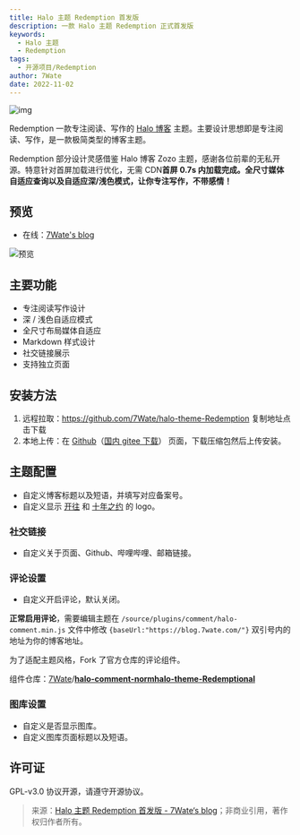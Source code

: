 ```yaml
---
title: Halo 主题 Redemption 首发版
description: 一款 Halo 主题 Redemption 正式首发版
keywords:
  - Halo 主题
  - Redemption
tags:
  - 开源项目/Redemption
author: 7Wate
date: 2022-11-02
---
```


![img](https://static.7wate.com/img/2022/11/02/4057d365c897c.png)

Redemption 一款专注阅读、写作的 [Halo 博客](https://halo.run/) 主题。主要设计思想即是专注阅读、写作，是一款极简类型的博客主题。

Redemption 部分设计灵感借鉴 Halo 博客 Zozo 主题，感谢各位前辈的无私开源。特意针对首屏加载进行优化，无需 CDN**首屏 0.7s 内加载完成。全尺寸媒体自适应查询以及自适应深/浅色模式，让你专注写作，不带感情！**

## 预览

- 在线：[7Wate's blog](https://blog.7wate.com/)

![预览](https://static.7wate.com/img/2022/11/02/2d110511570e6.gif)

## 主要功能

- 专注阅读写作设计
- 深 / 浅色自适应模式
- 全尺寸布局媒体自适应
- Markdown 样式设计
- 社交链接展示
- 支持独立页面

## 安装方法

1. 远程拉取：https://github.com/7Wate/halo-theme-Redemption 复制地址点击下载
2. 本地上传：在 [Github](https://github.com/7Wate/halo-theme-Redemption)（[国内 gitee 下载](https://gitee.com/wate7/redemption.git)） 页面，下载压缩包然后上传安装。

## 主题配置

- 自定义博客标题以及短语，并填写对应备案号。
- 自定义显示 [开往](https://gitee.com/link?target=https%3A%2F%2Ftravellings.link%2F) 和 [十年之约](https://gitee.com/link?target=https%3A%2F%2Fwww.foreverblog.cn%2F) 的 logo。

### 社交链接

- 自定义关于页面、Github、哔哩哔哩、邮箱链接。

### 评论设置

- 自定义开启评论，默认关闭。

**正常启用评论**，需要编辑主题在 `/source/plugins/comment/halo-comment.min.js` 文件中修改 `{baseUrl:"https://blog.7wate.com/"}` 双引号内的地址为你的博客地址。

为了适配主题风格，Fork 了官方仓库的评论组件。

组件仓库：[7Wate](https://gitee.com/link?target=https%3A%2F%2Fgithub.com%2F7Wate)/**[halo-comment-normhalo-theme-Redemptional](https://gitee.com/link?target=https%3A%2F%2Fgithub.com%2F7Wate%2Fhalo-comment-normal)**

### 图库设置

- 自定义是否显示图库。
- 自定义图库页面标题以及短语。

## 许可证

GPL-v3.0 协议开源，请遵守开源协议。

> 来源：[Halo 主题 Redemption 首发版 - 7Wate‘s blog](https://blog.7wate.com/?p=85)；非商业引用，著作权归作者所有。
